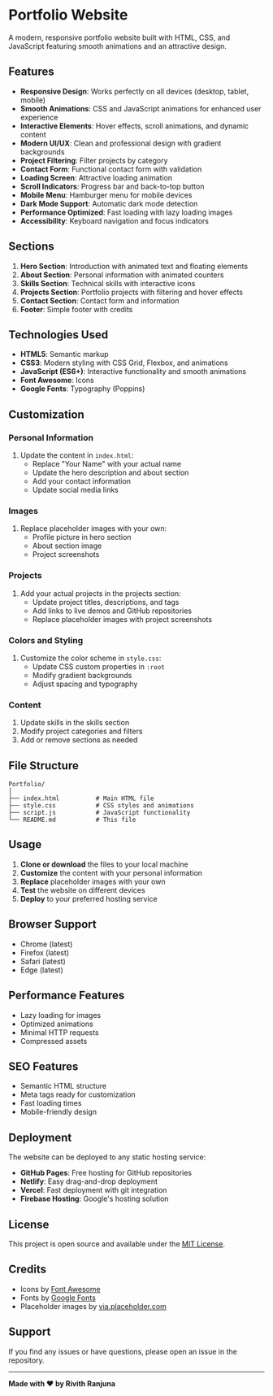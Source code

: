 # Portfolio Website

A modern, responsive portfolio website built with HTML, CSS, and JavaScript featuring smooth animations and an attractive design.

## Features

- **Responsive Design**: Works perfectly on all devices (desktop, tablet, mobile)
- **Smooth Animations**: CSS and JavaScript animations for enhanced user experience
- **Interactive Elements**: Hover effects, scroll animations, and dynamic content
- **Modern UI/UX**: Clean and professional design with gradient backgrounds
- **Project Filtering**: Filter projects by category
- **Contact Form**: Functional contact form with validation
- **Loading Screen**: Attractive loading animation
- **Scroll Indicators**: Progress bar and back-to-top button
- **Mobile Menu**: Hamburger menu for mobile devices
- **Dark Mode Support**: Automatic dark mode detection
- **Performance Optimized**: Fast loading with lazy loading images
- **Accessibility**: Keyboard navigation and focus indicators

## Sections

1. **Hero Section**: Introduction with animated text and floating elements
2. **About Section**: Personal information with animated counters
3. **Skills Section**: Technical skills with interactive icons
4. **Projects Section**: Portfolio projects with filtering and hover effects
5. **Contact Section**: Contact form and information
6. **Footer**: Simple footer with credits

## Technologies Used

- **HTML5**: Semantic markup
- **CSS3**: Modern styling with CSS Grid, Flexbox, and animations
- **JavaScript (ES6+)**: Interactive functionality and smooth animations
- **Font Awesome**: Icons
- **Google Fonts**: Typography (Poppins)

## Customization

### Personal Information
1. Update the content in `index.html`:
   - Replace "Your Name" with your actual name
   - Update the hero description and about section
   - Add your contact information
   - Update social media links

### Images
1. Replace placeholder images with your own:
   - Profile picture in hero section
   - About section image
   - Project screenshots

### Projects
1. Add your actual projects in the projects section:
   - Update project titles, descriptions, and tags
   - Add links to live demos and GitHub repositories
   - Replace placeholder images with project screenshots

### Colors and Styling
1. Customize the color scheme in `style.css`:
   - Update CSS custom properties in `:root`
   - Modify gradient backgrounds
   - Adjust spacing and typography

### Content
1. Update skills in the skills section
2. Modify project categories and filters
3. Add or remove sections as needed

## File Structure

```
Portfolio/
│
├── index.html          # Main HTML file
├── style.css           # CSS styles and animations
├── script.js           # JavaScript functionality
└── README.md           # This file
```

## Usage

1. **Clone or download** the files to your local machine
2. **Customize** the content with your personal information
3. **Replace** placeholder images with your own
4. **Test** the website on different devices
5. **Deploy** to your preferred hosting service

## Browser Support

- Chrome (latest)
- Firefox (latest)
- Safari (latest)
- Edge (latest)

## Performance Features

- Lazy loading for images
- Optimized animations
- Minimal HTTP requests
- Compressed assets

## SEO Features

- Semantic HTML structure
- Meta tags ready for customization
- Fast loading times
- Mobile-friendly design

## Deployment

The website can be deployed to any static hosting service:

- **GitHub Pages**: Free hosting for GitHub repositories
- **Netlify**: Easy drag-and-drop deployment
- **Vercel**: Fast deployment with git integration
- **Firebase Hosting**: Google's hosting solution

## License

This project is open source and available under the [MIT License](LICENSE).

## Credits

- Icons by [Font Awesome](https://fontawesome.com/)
- Fonts by [Google Fonts](https://fonts.google.com/)
- Placeholder images by [via.placeholder.com](https://via.placeholder.com/)

## Support

If you find any issues or have questions, please open an issue in the repository.

---

**Made with ❤️ by Rivith Ranjuna**